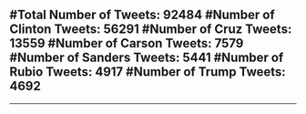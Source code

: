 #Total Number of Tweets: 92484 
#Number of Clinton Tweets: 56291
#Number of Cruz Tweets: 13559
#Number of Carson Tweets: 7579
#Number of Sanders Tweets: 5441
#Number of Rubio Tweets: 4917
#Number of Trump Tweets: 4692
---
---
